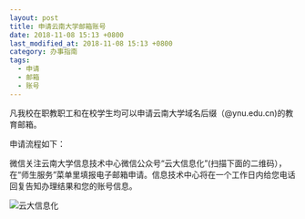 ```yaml
---
layout: post
title: 申请云南大学邮箱账号
date: 2018-11-08 15:13 +0800
last_modified_at: 2018-11-08 15:13 +0800
category: 办事指南
tags:
  - 申请
  - 邮箱
  - 账号
---
```


凡我校在职教职工和在校学生均可以申请云南大学域名后缀（@ynu.edu.cn)的教育邮箱。

申请流程如下：

微信关注云南大学信息技术中心微信公众号“云大信息化”(扫描下面的二维码），在“师生服务”菜单里填报电子邮箱申请。信息技术中心将在一个工作日内给您电话回复告知办理结果和您的账号信息。

![云大信息化](https://oms.thiswind.org/QRCODE.jpg)
